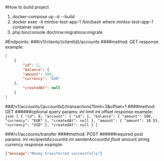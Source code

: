 #How to build project
1) docker-compose up -d --build
2) docker exec -it mintos-test-app-1 /bin/bash
    where _mintos-test-app-1_ container name
3) php bin/console doctrine:migrations:migrate

#Endpoints:
###/v1/clients/{clientId}/accounts
####method: GET
response example:
```json
[
    {
        "id": 1,
        "balance": {
        "amount": 500,
        "currency": "EUR"
    },
        "createdAt": null
    }
]
```

###/v1/accounts/{accountId}/transactions?limit=3&offset=1
####method: GET
######optional query params:
_int_ limit
_int_ offset
response example:
    ```json
    [
        {
            "id": 8,
            "account": {
                "id": 1,
                "balance": {
                    "amount": 500,
                    "currency": "EUR"
                },
                "createdAt": null
            },
            "amount": {
                "amount": 10.53,
                "currency": "USD"
            },
            "createdAt": null
        }
    ]
    ```

###/v1/accounts/transfer
####method: POST
######required post params:
_int_ recipientAccountId
_int_ senderAccountId
_float_ amount
_string_ currency
response example:
```json
{"message":"Money transferred successfully"}
```
